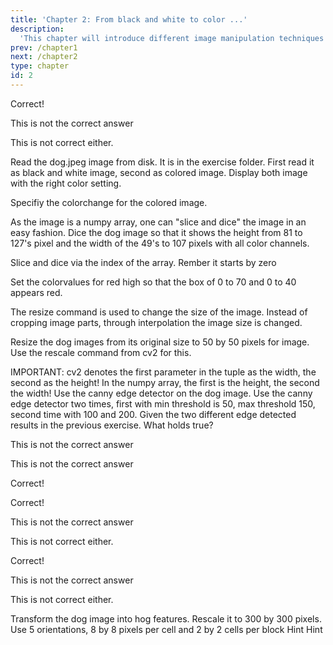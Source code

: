 ```yaml
---
title: 'Chapter 2: From black and white to color ...'
description:
  'This chapter will introduce different image manipulation techniques'
prev: /chapter1
next: /chapter2
type: chapter
id: 2
---
```


<exercise id="3" title="Images for a computer" type="slides">

<slides source="chapter2_01_images">
</slides>

</exercise>

<exercise id="4" title="Arrays">
<choice>
<opt text="Images are n-dimensional arrays for the computer" correct="true">

Correct!

</opt>

<opt text="Values range from 0 to 1 million for each pixel">

This is not the correct answer

</opt>

<opt text="Black and white images and colored images have the same number of channels">

This is not correct either.

</opt>
</choice>

</exercise>


<exercise id="5" title="Coding" type="slides">

<slides source="chapter2_02_coding">
</slides>
</exercise>

<exercise id="6" title="Hands on image reading">

Read the dog.jpeg image from disk. It is in the exercise folder.
First read it as black and white image, second as colored image.
Display both image with the right color setting.

<codeblock id="02_02">

Specifiy the colorchange for the colored image.

</codeblock>
</exercise>

<exercise id="7" title="Hands on slicing and dicing">

As the image is a numpy array, one can "slice and dice" the image in an easy fashion.
Dice the dog image so that it shows the height from 81 to 127's pixel and the width of the 49's to 107 pixels with all color channels.

<codeblock id="02_02_1">

Slice and dice via the index of the array. Rember it starts by zero

</codeblock>
</exercise>

<exercise id="8" title="Hands on slicing and dicing and coloring">

Set the colorvalues for red high so that the box of 0 to 70 and 0 to 40 appears red.

<codeblock id="02_02_2">

</codeblock>
</exercise>


<exercise id="9" title="Resizing of images">
The resize command is used to change the size of the image. Instead of cropping image parts, through interpolation the image size is changed.

Resize the dog images from its original size to 50 by 50 pixels for image. Use the rescale command from cv2 for this.

<codeblock id="02_02_3">
	IMPORTANT: cv2 denotes the first parameter in the tuple as the width, the second as the height!
	In the numpy array, the first is the height, the second the width!
</codeblock>

</exercise>


<exercise id="10" title="Edge detection" type="slides">

<slides source="chapter2_03_edge">
</slides>
</exercise>

<exercise id="12" title="Exercise edge detection">
Use the canny edge detector on the dog image. Use the canny edge detector two times, first with min threshold is 50, max threshold 150, second time with 100 and 200.

<codeblock id="02_02_4">

</codeblock>
</exercise>

<exercise id="13" title="Edge detection limits">
Given the two different edge detected results in the previous exercise. What holds true?

<choice>
<opt text="When the minimum value is smaller the edges are stronger">

This is not the correct answer

</opt>

<opt text="When the maximum value is smaller the edges are stronger">

This is not the correct answer

</opt>

<opt text="Using a higher value for the minimum and maximum boundery results in less but stronger edges" correct="true">

Correct!

</opt>
</choice>

</exercise>

<exercise id="14" title="Edge detection quiz">
<choice id=1>
<opt text="In edge detection gaussian kernels are used for de-noiseing" correct="true">

Correct!

</opt>

<opt text="Sobel kernels are used in Canny Edge detection for de-noiseing">

This is not the correct answer

</opt>

<opt text="De-noiseing is done on all three input channels">

This is not correct either.

</opt>
</choice>

<choice id=2>
<opt text="Edges are found by the edge gradient and direction" correct="true">

Correct!

</opt>

<opt text="Edges are found by the gaussian kernel">

This is not the correct answer

</opt>

<opt text="Edges are found by standardization">

This is not correct either.

</opt>
</choice>

</exercise>

<exercise id="15" title="HoG" type="slides">

<slides source="chapter2_04_hog">
</slides>
</exercise>

<exercise id="16" title="Exercise HoG">
 Transform the dog image into hog features.
 Rescale it to 300 by 300 pixels. Use 5 orientations, 8 by 8 pixels per cell and 2 by 2 cells per block
 
<codeblock id="02_04">
	Hint
</codeblock>
</exercise>

<exercise id="111" title="Test">

<codeblock id="02_03">
	Hint
</codeblock>
</exercise>

